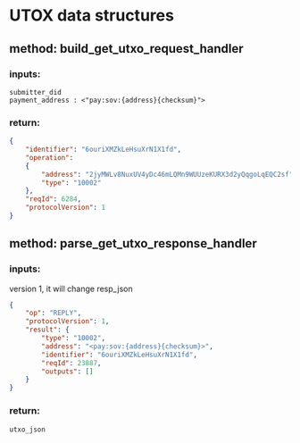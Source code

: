 
# UTOX data structures

## method: build_get_utxo_request_handler
### inputs: 

    submitter_did
    payment_address : <"pay:sov:{address}{checksum}">
    
### return:

```json
{
    "identifier": "6ouriXMZkLeHsuXrN1X1fd",
    "operation":
    {
        "address": "2jyMWLv8NuxUV4yDc46mLQMn9WUUzeKURX3d2yQqgoLqEQC2sf",
        "type": "10002"
    },
    "reqId": 6284,
    "protocolVersion": 1
}

```
    
    
    
## method: parse_get_utxo_response_handler
### inputs:
version 1, it will change
resp_json
```json
{
    "op": "REPLY",
    "protocolVersion": 1,
    "result": {
        "type": "10002",
        "address": "<pay:sov:{address}{checksum}>",
        "identifier": "6ouriXMZkLeHsuXrN1X1fd",
        "reqId": 23887,
        "outputs": []
    }
}

```
    
    
### return:
    utxo_json
